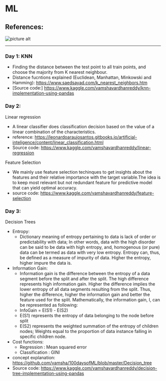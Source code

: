 # ML

## References: 
![picture alt](http://scikit-learn.org/stable/_static/ml_map.png)

----

### Day 1: KNN ###
* Finding the distance between the test point to all train points, and choose the majority from K nearest neighbour.
* Distance fucntions explained (Euclidean, Manhattan, Minkowski and Hamming): https://www.saedsayad.com/k_nearest_neighbors.htm
* [Source code:] https://www.kaggle.com/vamshavardhanreddy/knn-implementation-using-pandas
	
### Day 2: 
Linear regression
* A linear classifier does classification decision based on the value of a linear combination of the characteristics.
* reference: https://leonardoaraujosantos.gitbooks.io/artificial-inteligence/content/linear_classification.html
* Source code: https://www.kaggle.com/vamshavardhanreddy/linear-regression

Feature Selection
* We mainly use feature selection techinques to get insights about the features and their relative importance with the target variable.The idea is to keep most relevant but not redundant feature for predictive model that can yield optimal accuracy.
* source code: https://www.kaggle.com/vamshavardhanreddy/feature-selection	

### Day 3: 
Decision Trees
* Entropy: 
	* Dictionary meaning of entropy pertaining to data is lack of order or predictability with data; In other words, data with the high disorder can be said to be data with high entropy, and, homogenous (or pure) data can be termed as data with very low entropy. Entropy can, thus, be defined as a measure of impurity of data. Higher the entropy, higher impure the data is.
* Information Gain: 
	* Information gain is the difference between the entropy of a data segment before the split and after the split. The high difference represents high information gain. Higher the difference implies the lower entropy of all data segments resulting from the split. Thus, higher the difference, higher the information gain and better the feature used for the split. Mathematically, the information gain, I, can be represented as following:
	* InfoGain = E(S1) - E(S2)
	* E(S1) represents the entropy of data belonging to the node before split
	* E(S2) represents the weighted summation of the entropy of children nodes; Weights equal to the proportion of data instance falling in specific children node.	
* Cost functions:
	* Regression : Mean squared error
	* Classification : GINI
* concept explanation: https://github.com/vamsha/100daysofML/blob/master/Decision_tree
* Source code: https://www.kaggle.com/vamshavardhanreddy/decision-tree-implementation-using-pandas

